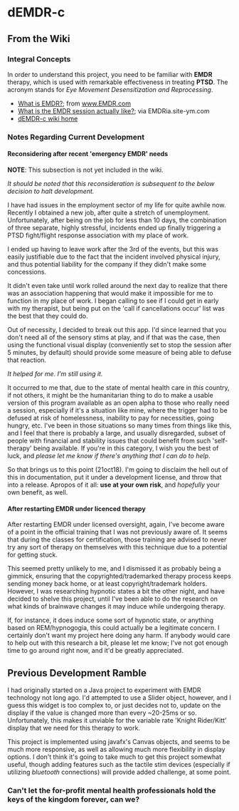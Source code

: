 # dEMDR-c

## From the Wiki

### Integral Concepts

In order to understand this project, you need to be familiar with **EMDR**
therapy, which is used with remarkable effectiveness in treating **PTSD**.  The acronym stands for _Eye Movement Desensitization and Reprocessing_.

  * [What is EMDR?](http://www.emdr.com/what-is-emdr/); from www.EMDR.com
  * [What is the EMDR session actually like?](https://emdria.site-ym.com/page/120); via EMDRia.site-ym.com
  * [dEMDR-c wiki home](https://gitlab.com/dgetsman/dEMDR-c/wikis/home)

### Notes Regarding Current Development

#### Reconsidering after recent 'emergency EMDR' needs

**NOTE**: This subsection is not yet included in the wiki.

_It should be noted that this reconsideration is subsequent to the below
decision to halt development._

I have had issues in the employment sector of my life for quite awhile now.
Recently I obtained a new job, after quite a stretch of unemployment.
Unfortunately, after being on the job for less than 10 days, the combination
of three separate, highly stressful, incidents ended up finally triggering a
PTSD fight/flight response association with my place of work.

I ended up having to leave work after the 3rd of the events, but this was
easily justifiable due to the fact that the incident involved physical injury,
and thus potential liability for the company if they didn't make some
concessions.

It didn't even take until work rolled around the next day to realize that
there was an association happening that would make it impossible for me to
function in my place of work.  I began calling to see if I could get in early
with my therapist, but being put on the 'call if cancellations occur' list was
the best that they could do.

Out of necessity, I decided to break out this app.  I'd since learned that you
don't need all of the sensory stims at play, and if that was the case, then
using the functional visual display (conveniently set to stop the session
after 5 minutes, by default) should provide some measure of being able to
defuse that reaction.

_It helped for me.  I'm still using it._

It occurred to me that, due to the state of mental health care in _this_
country, if not others, it might be the humanitarian thing to do to make a
usable version of this program available as an open alpha to those who really
need a session, especially if it's a situation like mine, where the trigger
had to be defused at risk of homelessness, inability to pay for necessities,
going hungry, etc.  I've been in those situations so many times from things
like this, and I feel that there is probably a large, and usually disregarded,
subset of people with financial and stability issues that could benefit from
such 'self-therapy' being available.  If you're in this category, I wish you
the best of luck, and _please let me know if there's anything that I can do to
help_.

So that brings us to this point (21oct18).  I'm going to disclaim the hell out
of this in documentation, put it under a development license, and throw that
into a release.  Apropos of it all: **use at your own risk**, and _hopefully_
your own benefit, as well.

#### After restarting EMDR under licenced therapy

After restarting EMDR under licensed oversight, again, I've become aware of a point in the official training that I was not previously aware of.  It seems that during the classes for certification, those training are advised to never try any sort of therapy on themselves with this technique due to a potential for getting stuck.

This seemed pretty unlikely to me, and I dismissed it as probably being a gimmick, ensuring that the copyrighted/trademarked therapy process keeps sending money back home, or at least copyright/trademark holders.  However, I was researching hypnotic states a bit the other night, and have decided to shelve this project, until I've been able to do the research on what kinds of brainwave changes it may induce while undergoing therapy.

If, for instance, it does induce some sort of hypnotic state, or anything based on REM/hypnogogia, this could actually be a legitimate concern.  I certainly don't want my project here doing any harm.  If anybody would care to help out with this research a bit, please let me know; I've not got enough time to go around right now, and it'd be greatly appreciated.

## Previous Development Ramble

I had originally started on a Java project to experiment with EMDR technology
not long ago.  I'd attempted to use a Slider object, however, and I guess this
widget is too complex to, or just decides not to, update on the display if the
value is changed more than every ~20-25ms or so.  Unfortunately, this makes it
unviable for the variable rate 'Knight Rider/Kitt' display that we need for
this therapy to work.

This project is implemented using javafx's Canvas objects, and seems to be
much more responsive, as well as allowing much more flexibility in display
options.  I don't think it's going to take much to get this project somewhat
useful, though adding features such as the tactile stim devices (especially if
utilizing _bluetooth_ connections) will provide added challenge, at some
point.

### Can't let the for-profit mental health professionals hold the keys of the kingdom forever, can we?


